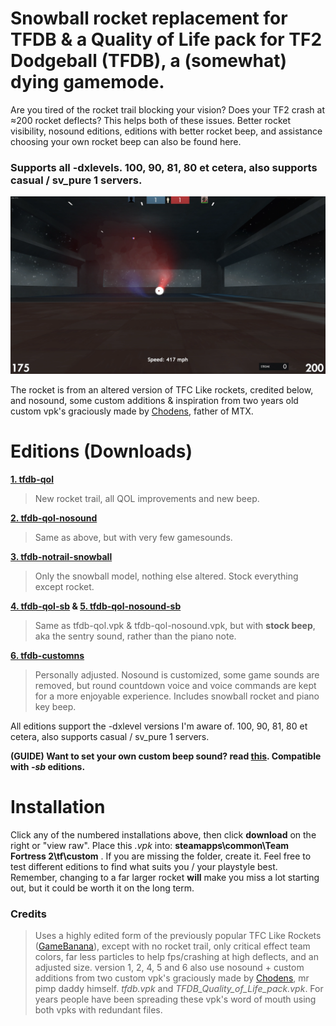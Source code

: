 # **Snowball rocket replacement for TFDB & a Quality of Life pack for TF2 Dodgeball (TFDB), a (somewhat) dying gamemode.**
Are you tired of the rocket trail blocking your vision? Does your TF2 crash at ≈200 rocket deflects? This helps both of these issues. Better rocket visibility, nosound editions, editions with better rocket beep, and assistance choosing your own rocket beep can also be found here.
### Supports all -dxlevels. 100, 90, 81, 80 et cetera, also supports casual / sv_pure 1 servers.
![example](https://raw.githubusercontent.com/flawfree/tfdbqol/main/db.PNG)

The rocket is from an altered version of TFC Like rockets, credited below, and nosound, some custom additions & inspiration from two years old custom vpk's graciously made by [Chodens](https://steamcommunity.com/id/chodens), father of MTX.

# Editions (Downloads)
**[1. tfdb-qol](tfdb-qol.vpk)**
>New rocket trail, all QOL improvements and new beep.

**[2. tfdb-qol-nosound](tfdb-qol-nosound.vpk)**
>Same as above, but with very few gamesounds.

**[3. tfdb-notrail-snowball](tfdb-notrail-snowball.vpk)**
>Only the snowball model, nothing else altered. Stock everything except rocket.

**[4. tfdb-qol-sb](tfdb-qol-sb.vpk) & [5. tfdb-qol-nosound-sb](tfdb-qol-nosound-sb.vpk)**
>Same as tfdb-qol.vpk & tfdb-qol-nosound.vpk, but with **stock beep**, aka the sentry sound, rather than the piano note.

**[6. tfdb-customns](tfdb-customns.vpk)**
>Personally adjusted. Nosound is customized, some game sounds are removed, but round countdown voice and voice commands are kept for a more enjoyable experience. Includes snowball rocket and piano key beep.

All editions support the -dxlevel versions I'm aware of. 100, 90, 81, 80 et cetera, also supports casual / sv_pure 1 servers.

**(GUIDE) Want to set your own custom beep sound? read **[this](custombeep.md)**. Compatible with *-sb* editions.**

# **Installation**
Click any of the numbered installations above, then click **download** on the right or "view raw". Place this *.vpk* into: **steamapps\common\Team Fortress 2\tf\custom** . If you are missing the folder, create it. Feel free to test different editions to find what suits you / your playstyle best. Remember, changing to a far larger rocket **will** make you miss a lot starting out, but it could be worth it on the long term. 

### **Credits**
>Uses a highly edited form of the previously popular TFC Like Rockets ([GameBanana](https://gamebanana.com/mods/12405)), except with no rocket trail, only critical effect team colors, far less particles to help fps/crashing at high deflects, and an adjusted size. version 1, 2, 4, 5 and 6 also use nosound + custom additions from two custom vpk's graciously made by [Chodens](https://steamcommunity.com/id/chodens), mr pimp daddy himself. *tfdb.vpk* and *TFDB_Quality_of_Life_pack.vpk*. For years people have been spreading these vpk's word of mouth using both vpks with redundant files.
